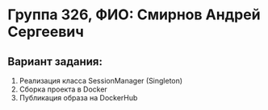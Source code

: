 # Группа 326, ФИО: Смирнов Андрей Сергеевич
## Вариант задания:
1. Реализация класса SessionManager (Singleton)
2. Сборка проекта в Docker
3. Публикация образа на DockerHub
